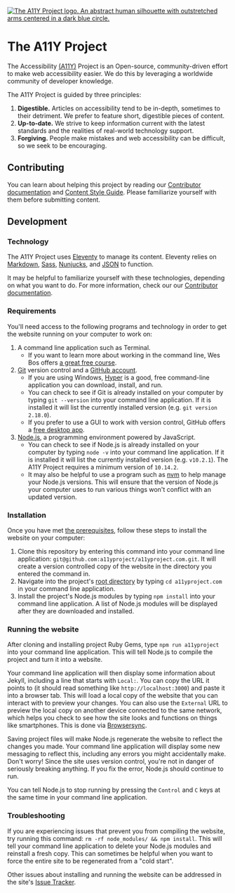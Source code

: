 [![The A11Y Project logo. An abstract human silhouette with outstretched arms centered in a dark blue circle.](http://a11yproject.com/img/README-logo.svg)](http://a11yproject.com)

# The A11Y Project

The Accessibility [(A11Y)](https://a11yproject.com/posts/a11y-and-other-numeronyms/) Project is an Open-source, community-driven effort to make web accessibility easier. We do this by leveraging a worldwide community of developer knowledge.

The A11Y Project is guided by three principles:

1. **Digestible.** Articles on accessibility tend to be in-depth, sometimes to their detriment. We prefer to feature short, digestible pieces of content.
1. **Up-to-date.** We strive to keep information current with the latest standards and the realities of real-world technology support.
1. **Forgiving.** People make mistakes and web accessibility can be difficult, so we seek to be encouraging.


## Contributing

You can learn about helping this project by reading our [Contributor documentation](https://github.com/a11yproject/a11yproject.com/blob/gh-pages/CONTRIBUTING.md) and [Content Style Guide](https://github.com/a11yproject/a11yproject.com/blob/gh-pages/CONTENT_STYLE_GUIDE.md). Please familiarize yourself with them before submitting content.


## Development

### Technology

The A11Y Project uses [Eleventy](https://www.11ty.io/) to manage its content. Eleventy relies on [Markdown](https://daringfireball.net/projects/markdown/syntax), [Sass](https://sass-lang.com/), [Nunjucks](https://mozilla.github.io/nunjucks/), and [JSON](https://www.json.org/) to function. 

It may be helpful to familiarize yourself with these technologies, depending on what you want to do. For more information, check our our [Contributor documentation](https://github.com/a11yproject/a11yproject.com/blob/gh-pages/CONTRIBUTING.md).

### Requirements

You'll need access to the following programs and technology in order to get the website running on your computer to work on: 

1. A command line application such as Terminal. 
    - If you want to learn more about working in the command line, Wes Bos offers [a great free course](https://commandlinepoweruser.com/).
1. [Git](https://git-scm.com/) version control and a [GitHub account](https://github.com/). 
    - If you are using Windows, [Hyper](https://hyper.is/) is a good, free command-line application you can download, install, and run.
    - You can check to see if Git is already installed on your computer by typing `git --version` into your command line application. If it is installed it will list the currently installed version (e.g. `git version 2.18.0`).
    - If you prefer to use a GUI to work with version control, GitHub offers a [free desktop app](https://desktop.github.com).
1. [Node.js](https://nodejs.org/en/), a programming environment powered by JavaScript.
    - You can check to see if Node.js is already installed on your computer by typing `node -v` into your command line application. If it is installed it will list the currently installed version (e.g. `v10.2.1`). The A11Y Project requires a minimum version of `10.14.2`.
    - It may also be helpful to use a program such as [nvm](https://github.com/creationix/nvm) to help manage your Node.js versions. This will ensure that the version of Node.js your computer uses to run various things won't conflict with an updated version.

### Installation

Once you have met [the prerequisites](#requirements), follow these steps to install the website on your computer:

1. Clone this repository by entering this command into your command line application: `git@github.com:a11yproject/a11yproject.com.git`. It will create a version controlled copy of the website in the directory you entered the command in.
1. Navigate into the project's [root directory](https://en.m.wikipedia.org/wiki/Root_directory) by typing `cd a11yproject.com` in your command line application.
1. Install the project's Node.js modules by typing `npm install` into your command line application. A list of Node.js modules will be displayed after they are downloaded and installed.

### Running the website

After cloning and installing project Ruby Gems, type `npm run a11yproject` into your command line application. This will tell Node.js to compile the project and turn it into a website.

Your command line application will then display some information about Jekyll, including a line that starts with `Local:`. You can copy the URL it points to (it should read something like `http://localhost:3000`) and paste it into a browser tab. This will load a local copy of the website that you can interact with to preview your changes. You can also use the `External` URL to preview the local copy on another device connected to the same network, which helps you check to see how the site looks and functions on things like smartphones. This is done via [Browsersync](https://www.browsersync.io/).

Saving project files will make Node.js regenerate the website to reflect the changes you made. Your command line application will display some new messaging to reflect this, including any errors you might accidentally make. Don't worry! Since the site uses version control, you're not in danger of seriously breaking anything. If you fix the error, Node.js should continue to run.

You can tell Node.js to stop running by pressing the `Control` and `C` keys at the same time in your command line application.

### Troubleshooting

If you are experiencing issues that prevent you from compiling the website, try running this command: `rm -rf node_modules/ && npm install`. This will tell your command line application to delete your Node.js modules and reinstall a fresh copy. This can sometimes be helpful when you want to force the entire site to be regenerated from a "cold start".

Other issues about installing and running the website can be addressed in the site's [Issue Tracker](https://github.com/a11yproject/a11yproject.com/issues).
